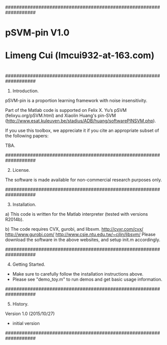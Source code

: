###################################################################
#                                                                 #
#    pSVM-pin V1.0                                               #
#    Limeng Cui (lmcui932-at-163.com)                             #
#                                                                 #
###################################################################

1. Introduction.

pSVM-pin is a proportion learning framework with noise insensitivity.

Part of the Matlab code is supported on Felix X. Yu’s pSVM (felixyu.org/pSVM.html) and Xiaolin Huang's pin-SVM (http://www.esat.kuleuven.be/stadius/ADB/huang/softwarePINSVM.php).

If you use this toolbox, we appreciate it if you cite an appropriate subset of the following papers:

TBA.

###################################################################

2. License.

The software is made available for non-commercial research purposes only.

###################################################################

3. Installation.

a) This code is written for the Matlab interpreter (tested with versions R2014b). 

b) The code requires CVX, gurobi, and libsvm. 
http://cvxr.com/cvx/
http://www.gurobi.com/
http://www.csie.ntu.edu.tw/~cjlin/libsvm/
Please download the software in the above websites, and setup init.m accordingly.

###################################################################

4. Getting Started.

 - Make sure to carefully follow the installation instructions above.
 - Please see "demo_toy.m" to run demos and get basic usage information.

###################################################################

5. History.

Version 1.0 (2015/10/27)
 - initial version

###################################################################
